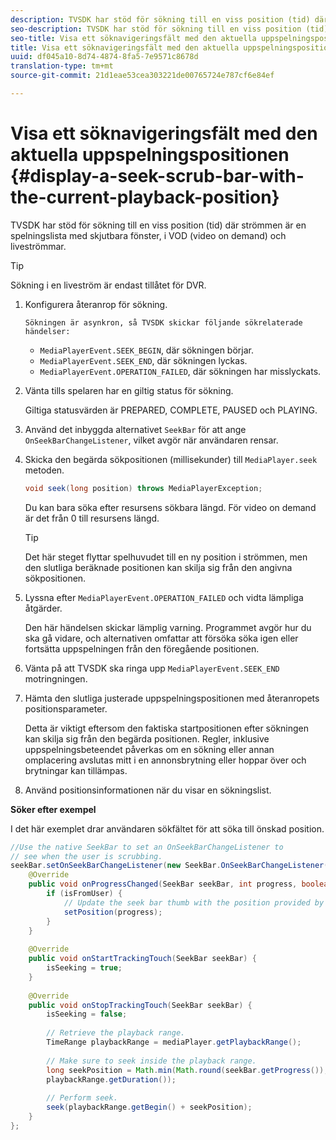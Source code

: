 ```yaml
---
description: TVSDK har stöd för sökning till en viss position (tid) där strömmen är en spelningslista med skjutbara fönster, i VOD (video on demand) och liveströmmar.
seo-description: TVSDK har stöd för sökning till en viss position (tid) där strömmen är en spelningslista med skjutbara fönster, i VOD (video on demand) och liveströmmar.
seo-title: Visa ett söknavigeringsfält med den aktuella uppspelningspositionen
title: Visa ett söknavigeringsfält med den aktuella uppspelningspositionen
uuid: df045a10-8d74-4874-8fa5-7e9571c8678d
translation-type: tm+mt
source-git-commit: 21d1eae53cea303221de00765724e787cf6e84ef

---
```



# Visa ett söknavigeringsfält med den aktuella uppspelningspositionen {#display-a-seek-scrub-bar-with-the-current-playback-position}

TVSDK har stöd för sökning till en viss position (tid) där strömmen är en spelningslista med skjutbara fönster, i VOD (video on demand) och liveströmmar.

>[!TIP]
>
>Sökning i en liveström är endast tillåtet för DVR.

1. Konfigurera återanrop för sökning.

       Sökningen är asynkron, så TVSDK skickar följande sökrelaterade händelser:
   
   * `MediaPlayerEvent.SEEK_BEGIN`, där sökningen börjar.
   * `MediaPlayerEvent.SEEK_END`, där sökningen lyckas.
   * `MediaPlayerEvent.OPERATION_FAILED`, där sökningen har misslyckats.

1. Vänta tills spelaren har en giltig status för sökning.

   Giltiga statusvärden är PREPARED, COMPLETE, PAUSED och PLAYING.
1. Använd det inbyggda alternativet `SeekBar` för att ange `OnSeekBarChangeListener`, vilket avgör när användaren rensar.
1. Skicka den begärda sökpositionen (millisekunder) till `MediaPlayer.seek` metoden.

   ```java
   void seek(long position) throws MediaPlayerException;
   ```

   Du kan bara söka efter resursens sökbara längd. För video on demand är det från 0 till resursens längd.

   >[!TIP]
   >
   >Det här steget flyttar spelhuvudet till en ny position i strömmen, men den slutliga beräknade positionen kan skilja sig från den angivna sökpositionen.

1. Lyssna efter `MediaPlayerEvent.OPERATION_FAILED` och vidta lämpliga åtgärder.

   Den här händelsen skickar lämplig varning. Programmet avgör hur du ska gå vidare, och alternativen omfattar att försöka söka igen eller fortsätta uppspelningen från den föregående positionen.

1. Vänta på att TVSDK ska ringa upp `MediaPlayerEvent.SEEK_END` motringningen.
1. Hämta den slutliga justerade uppspelningspositionen med återanropets positionsparameter.

   Detta är viktigt eftersom den faktiska startpositionen efter sökningen kan skilja sig från den begärda positionen. Regler, inklusive uppspelningsbeteendet påverkas om en sökning eller annan omplacering avslutas mitt i en annonsbrytning eller hoppar över och brytningar kan tillämpas.

1. Använd positionsinformationen när du visar en sökningslist.

<!--<a id="example_EEB73818260C43C8B5AE12BA68548AB7"></a>-->

**Söker efter exempel**

I det här exemplet drar användaren sökfältet för att söka till önskad position.

```java
//Use the native SeekBar to set an OnSeekBarChangeListener to 
// see when the user is scrubbing. 
seekBar.setOnSeekBarChangeListener(new SeekBar.OnSeekBarChangeListener() { 
    @Override 
    public void onProgressChanged(SeekBar seekBar, int progress, boolean isFromUser) { 
        if (isFromUser) { 
            // Update the seek bar thumb with the position provided by the user. 
            setPosition(progress); 
        } 
    } 
 
    @Override 
    public void onStartTrackingTouch(SeekBar seekBar) { 
        isSeeking = true; 
    } 
 
    @Override 
    public void onStopTrackingTouch(SeekBar seekBar) { 
        isSeeking = false; 
 
        // Retrieve the playback range. 
        TimeRange playbackRange = mediaPlayer.getPlaybackRange(); 
 
        // Make sure to seek inside the playback range. 
        long seekPosition = Math.min(Math.round(seekBar.getProgress()), 
        playbackRange.getDuration()); 
     
        // Perform seek. 
        seek(playbackRange.getBegin() + seekPosition); 
    } 
}; 
```


